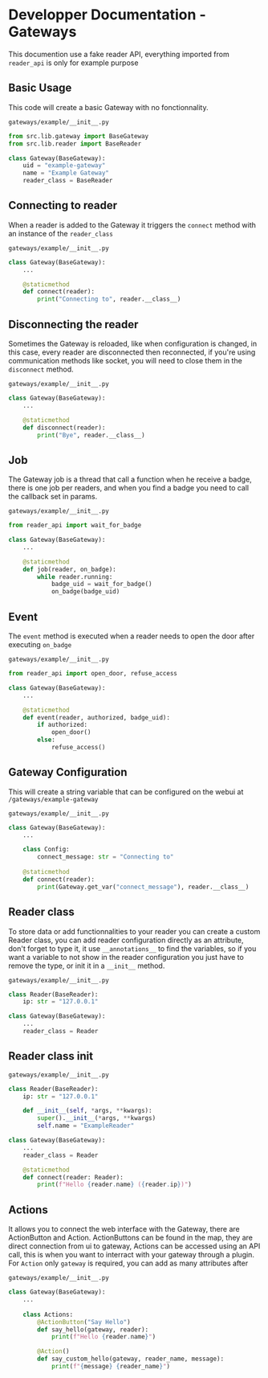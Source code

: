 # Developper Documentation - Gateways

This documention use a fake reader API, everything imported from `reader_api` is only for example purpose

## Basic Usage

This code will create a basic Gateway with no fonctionnality.

`gateways/example/__init__.py`
```py
from src.lib.gateway import BaseGateway
from src.lib.reader import BaseReader

class Gateway(BaseGateway):
    uid = "example-gateway"
    name = "Example Gateway"
    reader_class = BaseReader
```

## Connecting to reader

When a reader is added to the Gateway it triggers the `connect` method with an instance of the `reader_class`

`gateways/example/__init__.py`
```py
class Gateway(BaseGateway):
    ...

    @staticmethod
    def connect(reader):
        print("Connecting to", reader.__class__)
```

## Disconnecting the reader

Sometimes the Gateway is reloaded, like when configuration is changed, in this case, every reader are disconnected then reconnected, if you're using communication methods like socket, you will need to close them in the `disconnect` method.

`gateways/example/__init__.py`
```py
class Gateway(BaseGateway):
    ...

    @staticmethod
    def disconnect(reader):
        print("Bye", reader.__class__)
```

## Job

The Gateway job is a thread that call a function when he receive a badge, there is one job per readers, and when you find a badge you need to call the callback set in params.

`gateways/example/__init__.py`
```py
from reader_api import wait_for_badge

class Gateway(BaseGateway):
    ...

    @staticmethod
    def job(reader, on_badge):
        while reader.running:
            badge_uid = wait_for_badge()
            on_badge(badge_uid)
```

## Event

The `event` method is executed when a reader needs to open the door after executing `on_badge`

`gateways/example/__init__.py`
```py
from reader_api import open_door, refuse_access

class Gateway(BaseGateway):
    ...

    @staticmethod
    def event(reader, authorized, badge_uid):
        if authorized:
            open_door()
        else:
            refuse_access()
```

## Gateway Configuration

This will create a string variable that can be configured on the webui at `/gateways/example-gateway`

`gateways/example/__init__.py`
```py
class Gateway(BaseGateway):
    ...

    class Config:
        connect_message: str = "Connecting to"
    
    @staticmethod
    def connect(reader):
        print(Gateway.get_var("connect_message"), reader.__class__)
```

## Reader class

To store data or add functionnalities to your reader you can create a custom Reader class, you can add reader configuration directly as an attribute, don't forget to type it, it use `__annotations__` to find the variables, so if you want a variable to not show in the reader configuration you just have to remove the type, or init it in a `__init__` method.

`gateways/example/__init__.py`
```py
class Reader(BaseReader):
    ip: str = "127.0.0.1"

class Gateway(BaseGateway):
    ...
    reader_class = Reader
```

## Reader class init

`gateways/example/__init__.py`
```py
class Reader(BaseReader):
    ip: str = "127.0.0.1"

    def __init__(self, *args, **kwargs):
        super().__init__(*args, **kwargs)
        self.name = "ExampleReader"

class Gateway(BaseGateway):
    ...
    reader_class = Reader

    @staticmethod
    def connect(reader: Reader):
        print(f"Hello {reader.name} ({reader.ip})")
```

## Actions

It allows you to connect the web interface with the Gateway, there are ActionButton and Action. ActionButtons can be found in the map, they are direct connection from ui to gateway, Actions can be accessed using an API call, this is when you want to interract with your gateway through a plugin. For `Action` only `gateway` is required, you can add as many attributes after

`gateways/example/__init__.py`
```py
class Gateway(BaseGateway):
    ...
    
    class Actions:
        @ActionButton("Say Hello")
        def say_hello(gateway, reader):
            print(f"Hello {reader.name}")

        @Action()
        def say_custom_hello(gateway, reader_name, message): 
            print(f"{message} {reader_name}")
```